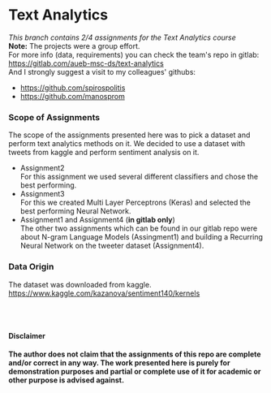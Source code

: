 # Text Analytics
*This branch contains 2/4 assignments for the Text Analytics course* <br>
**Note:** The projects were a group effort. <br>
For more info (data, requirements) you can check the team's repo in gitlab:<br>
https://gitlab.com/aueb-msc-ds/text-analytics <br>
And I strongly suggest a visit to my colleagues' githubs:
- https://github.com/spirospolitis
- https://github.com/manosprom

### Scope of Assignments
The scope of the assignments presented here was to pick a dataset and perform text analytics methods on it. We decided to use a dataset with tweets from kaggle and perform sentiment analysis on it. 
- Assignment2 <br>
For this assignment we used several different classifiers and chose the best performing. 
- Assignment3 <br>
For this we created Multi Layer Perceptrons (Keras) and selected the best performing Neural Network. 
- Assignment1 and Assignment4 (**in gitlab only**)<br>
The other two assignments which can be found in our gitlab repo were about N-gram Language Models (Assingment1) and building a Recurring Neural Network on the tweeter dataset (Assignment4).



### Data Origin
The dataset was downloaded from kaggle.
https://www.kaggle.com/kazanova/sentiment140/kernels



<br><br>
#### Disclaimer 
**The author does not claim that the assignments of this repo are complete and/or correct in any way. The work presented here is purely for demonstration purposes and partial or complete use of it for academic or other purpose is advised against.**
